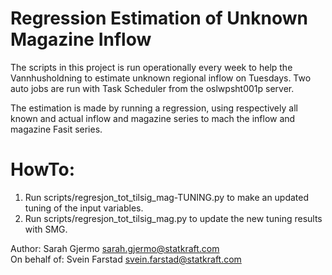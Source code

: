 # Regression Estimation of Unknown Magazine Inflow

The scripts in this project is run operationally every week to help the Vannhusholdning to estimate unknown regional 
inflow on Tuesdays. Two auto jobs are run with Task Scheduler from the oslwpsht001p server.

The estimation is made by running a regression, using respectively all known and actual inflow and magazine series 
to mach the inflow and magazine Fasit series.
  
# HowTo:
   1. Run scripts/regresjon_tot_tilsig_mag-TUNING.py to make an updated tuning of the input variables.
   2. Run scripts/regresjon_tot_tilsig_mag.py to update the new tuning results with SMG.

Author: Sarah Gjermo <sarah.gjermo@statkraft.com> \
On behalf of: Svein Farstad <svein.farstad@statkraft.com>